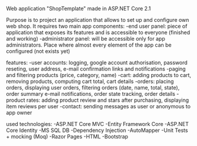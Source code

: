 Web application "ShopTemplate" made in ASP.NET Core 2.1

Purpose is to project an application that allows to set up and configure own web shop. It requires two main app components:
-end user panel: piece of application that exposes its features and is accessible to everyone (finished and working)
-administrator panel: will be accessible only for app administrators. Place where almost every element of the app can be configured (not exists yet)

features:
-user accounts: logging, google account authorisation, password reseting, user address, e-mail confirmation links and notifications
-paging and filtering products (price, category, name)
-cart: adding products to cart, removing products, computing cart total, cart details
-orders: placing orders, displaying user orders, filtering orders (date, name, total, state), order summary e-mail notifications, 
         order state tracking, order details
-product rates: adding product review and stars after purchasing, displaying item reviews per user
-contact: sending messages as user or anonymous to app owner

used technologies:
-ASP.NET Core MVC
-Entity Framework Core
-ASP.NET Core Identity
-MS SQL DB
-Dependency Injection
-AutoMapper
-Unit Tests + mocking (Moq)
-Razor Pages
-HTML
-Bootstrap

